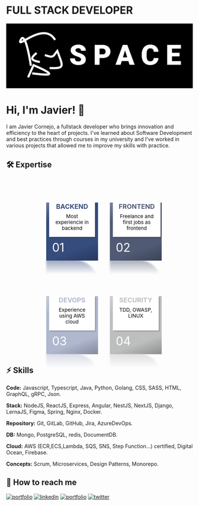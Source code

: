 
<style>
    ol {
    width: min(60rem, 90%);
    margin-inline: auto;

    display: flex;
    flex-wrap: wrap;
    gap: 2rem;

    list-style: none;
    counter-reset: cardnr;
    justify-content: center;
}

li {
    --frontColor: white;
    --width: 10em;
    --inlineP: 0.5rem;
    --borderR: 4rem;

    counter-increment: cardnr;
    width: calc(var(--width) - var(--inlineP) * 2);
    display: grid;
    grid-template:
        "icon" var(--borderR) "title"
        "descr" 1fr;
    margin-inline: var(--inlineP);
    margin-bottom: calc(var(--borderR));
    position: relative;
}

li .title,
li .descr {
    background: var(--frontColor);
    padding-inline: 1rem;
    padding-bottom: 1rem;
}

li .title {
    color: var(--accent-color);
    text-align: center;
    padding-bottom: 0.5rem;
}

li .title,
li .descr {
    filter: drop-shadow(0.125rem 0.125rem 0.075rem rgba(0, 0, 0, 0.25));
}

li .title {
    grid-area: title;
    font-size: 1.1rem;
    font-weight: bold;
}

li .descr {
    grid-area: descr;
    font-size: 0.85rem;
    text-align: center;
    color: black;
}

li .descr::before {
    content: "";
    width: var(--arrowW);
    height: var(--arrowH);
    position: absolute;
    right: 1.5rem;
    top: 100%;
    background: inherit;
    clip-path: polygon(0 0, 100% 0, 50% 100%);
}

li::after {
    content: counter(cardnr, decimal-leading-zero);
    position: absolute;
    z-index: -1;

    left: calc(var(--inlineP) * -1);
    right: calc(var(--inlineP) * -1);
    top: var(--borderR);
    bottom: calc(var(--borderR) * -1);

    display: flex;
    align-items: flex-end;
    background: var(--accent-color);
    background-image: linear-gradient(160deg,
            rgba(255, 255, 255, 0.25),
            transparent 25% 75%,
            rgba(0, 0, 0, 0.25));

    --pad: 1rem;
    padding: var(--pad);
    font-size: calc(var(--borderR) - var(--pad) * 2);
    color: white;
}

li::before {
    content: "";
    position: absolute;
    height: var(--borderR);
    top: calc(100% + var(--borderR) - 2px);
    left: calc(var(--inlineP) * -1);
    right: calc(var(--inlineP) * -1);
    border-radius: 0 var(--borderR) 0 0;

    background-image: linear-gradient(var(--accent-color), transparent 60%);
    opacity: 0.5;
    filter: blur(2px);
}
</style>

# FULL STACK DEVELOPER
<a href="https://www.jjcp.space" target="_blank">
    <picture>
        <!-- AVIF format for modern browsers that support it -->
        <source srcset="assets/logo.avif" type="image/avif">
        <!-- WebP format for modern browsers -->
        <source srcset="assets/logo.webp" type="image/webp">
        <!-- JPEG format for older browsers -->
        <img src="assets/logo.png" alt="jjcp.space">
    </picture>
</a>

# Hi, I'm Javier! 👋

I am Javier Cornejo, a fullstack developer who brings innovation and efficiency to the heart of projects. I've learned about Software Development and best practices through courses in my university and I've worked in various projects that allowed me to improve my skills with practice.

## 🛠 Expertise

<ol>
    <li style="--accent-color:#354c7c">
        <div class="title">BACKEND</div>
        <div class="descr">Most experiencie in backend</div>
    </li>
    <li style="--accent-color:#505a74">
        <div class="title">FRONTEND</div>
        <div class="descr">Freelance and first jobs as frontend</div>
    </li>
    <li style="--accent-color:#b0b8ce">
        <div class="title">DEVOPS</div>
        <div class="descr">Experience using AWS cloud</div>
    </li>
    <li style="--accent-color:#BDBEBE">
        <div class="title">SECURITY</div>
        <div class="descr">TDD, OWASP, LINUX</div>
    </li>
</ol>

## ⚡️ Skills

**Code:**  Javascript, Typescript, Java, Python, Golang, CSS, SASS, HTML, GraphQL, gRPC, Json.

**Stack:** NodeJS, ReactJS, Express, Angular, NestJS, NextJS, Django, LernaJS, Figma, Spring, Nginx, Docker.

**Repository:** Git, GitLab, GitHub, Jira, AzureDevOps.

**DB:** Mongo, PostgreSQL, redis, DocumentDB.

**Cloud:** AWS (ECR,ECS,Lambda, SQS, SNS, Step Function...) certified, Digital Ocean, Firebase.

**Concepts:** Scrum, Microservices, Design Patterns, Monorepo.

## 🔗 How to reach me

[![portfolio](https://img.shields.io/badge/my_portfolio-000?style=for-the-badge&logo=ko-fi&logoColor=white)](https://www.jjcp.space)
[![linkedin](https://img.shields.io/badge/linkedin-0A66C2?style=for-the-badge&logo=linkedin&logoColor=white)](https://www.linkedin.com/in/javier-jail-cornejo)
[![portfolio](https://img.shields.io/badge/GitHub-100000?style=for-the-badge&logo=github&logoColor=white)](https://github.com/shionAoi)
[![twitter](https://img.shields.io/badge/Gmail-D14836?style=for-the-badge&logo=gmail&logoColor=white)](mailto:javier.jail.cornejo@gmail.com)